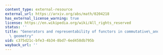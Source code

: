 ```yaml
---
content_type: external-resource
external_url: https://arxiv.org/abs/math/0204218
has_external_license_warning: true
license: https://en.wikipedia.org/wiki/All_rights_reserved
status: ''
title: "Generators and representability of functors in commutative\_and noncommutative\
  \ geometry"
uid: c375d21c-bfe3-4b34-8bd7-6ed458db795b
wayback_url: ''
---
```

